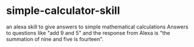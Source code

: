 # simple-calculator-skill
an alexa skill to give answers to simple mathematical calculations
Answers to questions like
"add 9 and 5" and the response from Alexa is "the summation of nine and five is fourteen".
